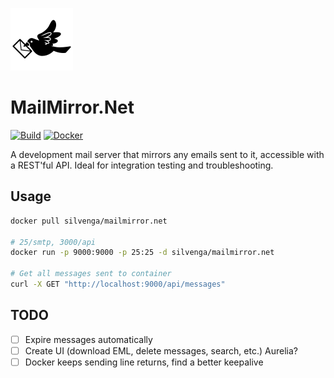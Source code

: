 ![](/docs/icon.png)

# MailMirror.Net

[![Build](https://img.shields.io/appveyor/ci/Silvenga/mailmirror-net.svg?maxAge=2592000&style=flat-square&maxAge=300)](https://ci.appveyor.com/project/Silvenga/mailmirror-net) 
[![Docker](https://img.shields.io/badge/docker-silvenga%2Fmailmirror.net-blue.svg?maxAge=2592000&style=flat-square)](https://hub.docker.com/r/silvenga/mailmirror.net/)

A development mail server that mirrors any emails sent to it, accessible with a REST'ful API. Ideal for integration testing and troubleshooting. 

## Usage

```bash
docker pull silvenga/mailmirror.net

# 25/smtp, 3000/api
docker run -p 9000:9000 -p 25:25 -d silvenga/mailmirror.net

# Get all messages sent to container
curl -X GET "http://localhost:9000/api/messages"
```

## TODO

- [ ] Expire messages automatically
- [ ] Create UI (download EML, delete messages, search, etc.) Aurelia?
- [ ] Docker keeps sending line returns, find a better keepalive
